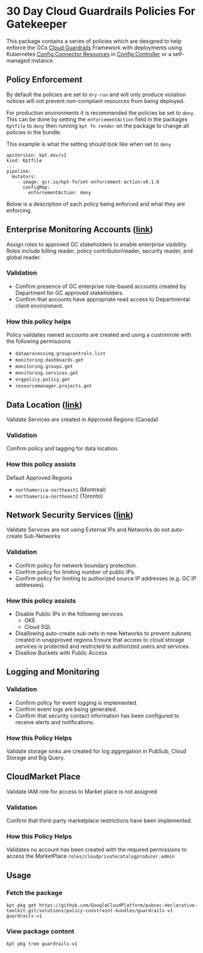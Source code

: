 # 30 Day Cloud Guardrails Policies For Gatekeeper

This package contains a series of policies which are designed to help enforce the GCs [Cloud Guardrails](https://github.com/canada-ca/cloud-guardrails) Framework with deployments using Kubernetes [Config Connector Resources](https://cloud.google.com/config-connector/docs/reference/overview) in [Config Controller](https://cloud.google.com/anthos-config-management/docs/concepts/config-controller-overview) or a self-managed instance.

## Policy Enforcement

By default the policies are set to `dry-run` and will only produce violation notices will not prevent non-compliant resources from being deployed.

For production environments it is recommended the policies be set to `deny`. This can be done by setting the `enforcementAction` field in the packages `Kptfile` to `deny` then running `kpt fn render` on the package to change all policies in the bundle.

This example is what the setting should look like when set to `deny`

```
apiVersion: kpt.dev/v1
kind: Kptfile
...
pipeline:
  mutators:
    - image: gcr.io/kpt-fn/set-enforcement-action:v0.1.0
      configMap:
        enforcementAction: deny
```

Below is a description of each policy being enforced and what they are enforcing.

## Enterprise Monitoring Accounts ([link](https://github.com/canada-ca/cloud-guardrails/blob/master/EN/04_Enterprise-Monitoring-Accounts.md))

Assign roles to approved GC stakeholders to enable enterprise visibility. Roles include billing reader, policy contributor/reader, security reader, and global reader.

### Validation

- Confirm presence of GC enterprise role-based accounts created by Department for GC approved stakeholders.
- Confirm that accounts have appropriate read access to Departmental client environment.

### How this policy helps

Policy validates named accounts are created and using a customrole with the following permissions

- `dataprocessing.groupcontrols.list`
- `monitoring.dashboards.get`
- `monitoring.groups.get`
- `monitoring.services.get`
- `orgpolicy.policy.get`
- `resourcemanager.projects.get`

## Data Location ([link](https://github.com/canada-ca/cloud-guardrails/blob/master/EN/05_Data-Location.md))

Validate Services are created in Approved Regions (Canada)

### Validation

Confirm policy and tagging for data location.

### How this policy assists

Default Approved Regions

- `northamerica-northeast1` (Montreal)
- `northamerica-northeast2` (Toronto)

## Network Security Services ([link](https://github.com/canada-ca/cloud-guardrails/blob/master/EN/09_Network-Security-Services.md))

Validate Services are not using External IPs and Networks do not auto-create Sub-Networks

### Validation

- Confirm policy for network boundary protection.
- Confirm policy for limiting number of public IPs.
- Confirm policy for limiting to authorized source IP addresses (e.g. GC IP addresses).

### How this policy assists

- Disable Public IPs in the following services
  - GKE
  - Cloud SQL
- Disallowing auto-create sub-nets in new Networks to prevent subnets created in unapproved regions
Ensure that access to cloud storage services is protected and restricted to authorized users and services.
- Disallow Buckets with Public Access

## Logging and Monitoring

### Validation

- Confirm policy for event logging is implemented.
- Confirm event logs are being generated.
- Confirm that security contact information has been configured to receive alerts and notifications.

### How this Policy Helps

Validate storage sinks are created for log aggregation in PubSub, Cloud Storage and Big Query.

## CloudMarket Place

Validate IAM role for access to Market place is not assigned

### Validation

Confirm that third-party marketplace restrictions have been implemented.

### How this Policy Helps

Validates no account has been created with the required permissions to access the MarketPlace `roles/cloudprivatecatalogproducer.admin`

## Usage

### Fetch the package

`kpt pkg get https://github.com/GoogleCloudPlatform/pubsec-declarative-toolkit.git/solutions/policy-constraint-bundles/guardrails-v1 guardrails-v1`

### View package content

`kpt pkg tree guardrails-v1`